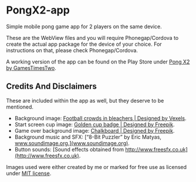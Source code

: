 # PongX2-app

Simple mobile pong game app for 2 players on the same device.

These are the WebView files and you will require Phonegap/Cordova to create the actual app package for the device of your choice. For instructions on that, please check Phonegap/Cordova.

A working version of the app can be found on the Play Store under [Pong X2 by GamesTimesTwo](https://play.google.com/store/apps/details?id=nf.co.gamestimestwo.pong).

## Credits And Disclaimers

These are included within the app as well, but they deserve to be mentioned.

- Background image: [Football crowds in bleachers | Designed by Vexels](https://www.vexels.com/vectors/preview/71153/football-crowds-in-bleachers).
- Start screen cup image: [Golden cup badge | Designed by Freepik](http://www.freepik.com/free-vector/golden-cup-badge_719924.htm).
- Game over background image: [Chalkboard | Designed by Freepik](http://www.freepik.com/free-photo/blackboard-texture_974118.htm).
- Background music and SFX: [“8-Bit Puzzler” by Eric Matyas, www.soundimage.org.](www.soundimage.org).
- Button sounds: [Sound effects obtained from http://www.freesfx.co.uk](http://www.freesfx.co.uk).

Images used were either created by me or marked for free use as licensed under [MIT license](https://raw.github.com/joshfire/jsonform/master/LICENSE).